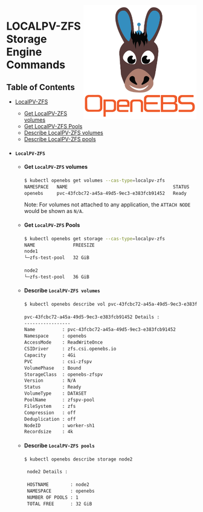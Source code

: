 <img width="300" align="right" alt="OpenEBS Logo" src="https://raw.githubusercontent.com/cncf/artwork/master/projects/openebs/stacked/color/openebs-stacked-color.png" xmlns="http://www.w3.org/1999/html">

# LOCALPV-ZFS Storage Engine Commands

## Table of Contents
* [LocalPV-ZFS](#localpv-zfs)
    * [Get LocalPV-ZFS volumes](#get-localpv-zfs-volumes)
    * [Get LocalPV-ZFS Pools](#get-localpv-zfs-pools)
    * [Describe LocalPV-ZFS volumes](#describe-localpv-zfs-volumes)
    * [Describe LocalPV-ZFS pools](#describe-localpv-zfs-pools)
  
* #### `LocalPV-ZFS`
    * #### Get `LocalPV-ZFS` volumes
      ```bash
      $ kubectl openebs get volumes --cas-type=localpv-zfs
      NAMESPACE   NAME                                       STATUS   VERSION   CAPACITY   STORAGE CLASS   ATTACHED   ACCESS MODE     ATTACHED NODE
      openebs     pvc-43fcbc72-a45a-49d5-9ec3-e383fcb91452   Ready    1.9.0     4Gi        openebs-zfspv   Bound      ReadWriteOnce   worker-sh1
      ```
      Note: For volumes not attached to any application, the `ATTACH NODE` would be shown as `N/A`.
    * #### Get `LocalPV-ZFS` Pools
      ```bash
      $ kubectl openebs get storage --cas-type=localpv-zfs
      NAME              FREESIZE
      node1         
      └─zfs-test-pool   32 GiB
      
      node2         
      └─zfs-test-pool   36 GiB
      ```
    * #### Describe `LocalPV-ZFS volumes`
      ```bash
      $ kubectl openebs describe vol pvc-43fcbc72-a45a-49d5-9ec3-e383fcb91452
  
      pvc-43fcbc72-a45a-49d5-9ec3-e383fcb91452 Details :
      -----------------
      Name          : pvc-43fcbc72-a45a-49d5-9ec3-e383fcb91452
      Namespace     : openebs
      AccessMode    : ReadWriteOnce
      CSIDriver     : zfs.csi.openebs.io
      Capacity      : 4Gi
      PVC           : csi-zfspv
      VolumePhase   : Bound
      StorageClass  : openebs-zfspv
      Version       : N/A
      Status        : Ready
      VolumeType    : DATASET
      PoolName      : zfspv-pool
      FileSystem    : zfs
      Compression   : off
      Deduplication : off
      NodeID        : worker-sh1
      Recordsize    : 4k
      ```
    * #### Describe `LocalPV-ZFS pools`
      ```bash
      $ kubectl openebs describe storage node2
    
       node2 Details :
    
       HOSTNAME        : node2
       NAMESPACE       : openebs
       NUMBER OF POOLS : 1
       TOTAL FREE      : 32 GiB
      ```